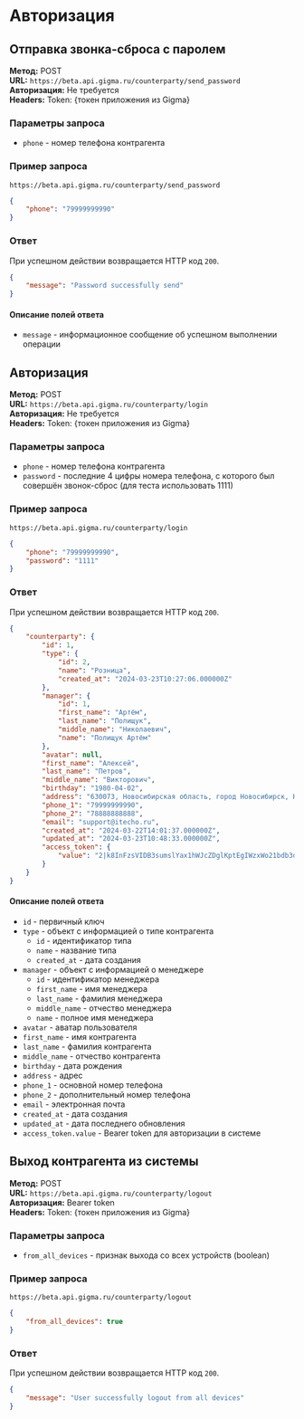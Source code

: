 # Авторизация

## Отправка звонка-сброса с паролем

**Метод:** POST  
**URL:** `https://beta.api.gigma.ru/counterparty/send_password`  
**Авторизация:** Не требуется  
**Headers:** Token: {токен приложения из Gigma}  

### Параметры запроса

- `phone` - номер телефона контрагента

### Пример запроса

`https://beta.api.gigma.ru/counterparty/send_password`
```json
{
    "phone": "79999999990"
}
```

### Ответ

При успешном действии возвращается HTTP код `200`.
```json
{
    "message": "Password successfully send"
}
```

#### Описание полей ответа

- `message` - информационное сообщение об успешном выполнении операции

## Авторизация

**Метод:** POST  
**URL:** `https://beta.api.gigma.ru/counterparty/login`  
**Авторизация:** Не требуется  
**Headers:** Token: {токен приложения из Gigma}  

### Параметры запроса

- `phone` - номер телефона контрагента
- `password` - последние 4 цифры номера телефона, с которого был совершён звонок-сброс (для теста использовать 1111)

### Пример запроса

`https://beta.api.gigma.ru/counterparty/login`
```json
{
    "phone": "79999999990",
    "password": "1111"
}
```

### Ответ

При успешном действии возвращается HTTP код `200`.
```json
{
    "counterparty": {
        "id": 1,
        "type": {
            "id": 2,
            "name": "Розница",
            "created_at": "2024-03-23T10:27:06.000000Z"
        },
        "manager": {
            "id": 1,
            "first_name": "Артём",
            "last_name": "Полищук",
            "middle_name": "Николаевич",
            "name": "Полищук Артём"
        },
        "avatar": null,
        "first_name": "Алексей",
        "last_name": "Петров",
        "middle_name": "Викторович",
        "birthday": "1980-04-02",
        "address": "630073, Новосибирская область, город Новосибирск, Новогодняя ул., д. 20/1, кв. 26",
        "phone_1": "79999999990",
        "phone_2": "78888888888",
        "email": "support@itecho.ru",
        "created_at": "2024-03-22T14:01:37.000000Z",
        "updated_at": "2024-03-23T10:48:33.000000Z",
        "access_token": {
            "value": "2|k8InFzsVIDB3sumslYax1hWJcZDglKptEgIWzxWo21bdb3d6"
        }
    }
}
```

#### Описание полей ответа

- `id` - первичный ключ
- `type` - объект с информацией о типе контрагента
  - `id` - идентификатор типа
  - `name` - название типа
  - `created_at` - дата создания
- `manager` - объект с информацией о менеджере
  - `id` - идентификатор менеджера
  - `first_name` - имя менеджера
  - `last_name` - фамилия менеджера
  - `middle_name` - отчество менеджера
  - `name` - полное имя менеджера
- `avatar` - аватар пользователя
- `first_name` - имя контрагента
- `last_name` - фамилия контрагента
- `middle_name` - отчество контрагента
- `birthday` - дата рождения
- `address` - адрес
- `phone_1` - основной номер телефона
- `phone_2` - дополнительный номер телефона
- `email` - электронная почта
- `created_at` - дата создания
- `updated_at` - дата последнего обновления
- `access_token.value` - Bearer token для авторизации в системе

## Выход контрагента из системы

**Метод:** POST  
**URL:** `https://beta.api.gigma.ru/counterparty/logout`  
**Авторизация:** Bearer token  
**Headers:** Token: {токен приложения из Gigma}  

### Параметры запроса

- `from_all_devices` - признак выхода со всех устройств (boolean)

### Пример запроса

`https://beta.api.gigma.ru/counterparty/logout`
```json
{
    "from_all_devices": true
}
```

### Ответ

При успешном действии возвращается HTTP код `200`.
```json
{
    "message": "User successfully logout from all devices"
}
```